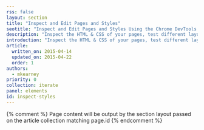 ```yaml
---
rss: false
layout: section
title: "Inspect and Edit Pages and Styles"
seotitle: "Inspect and Edit Pages and Styles Using the Chrome DevTools Elements Panel"
description: "Inspect the HTML & CSS of your pages, test different layouts, and live-edit CSS."
introduction: "Inspect the HTML & CSS of your pages, test different layouts, and live-edit CSS using the Chrome DevTools Elements panel."
article:
  written_on: 2015-04-14
  updated_on: 2015-04-22
  order: 1
authors:
  - mkearney
priority: 0
collection: iterate
panel: elements
id: inspect-styles
---
```


{% comment %}
Page content will be output by the section layout passed on the article collection matching page.id
{% endcomment %}
